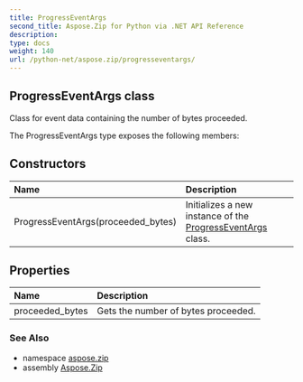 ```yaml
---
title: ProgressEventArgs
second_title: Aspose.Zip for Python via .NET API Reference
description: 
type: docs
weight: 140
url: /python-net/aspose.zip/progresseventargs/
---
```


## ProgressEventArgs class

Class for event data containing the number of bytes proceeded.

The ProgressEventArgs type exposes the following members:
## Constructors
| Name | Description |
| :- | :- |
|ProgressEventArgs(proceeded_bytes)|Initializes a new instance of the [ProgressEventArgs](/zip/python-net/aspose.zip/progresseventargs/) class.|
## Properties
| Name | Description |
| :- | :- |
|proceeded_bytes|Gets the number of bytes proceeded.|

### See Also

* namespace [aspose.zip](/zip/python-net/aspose.zip/)
* assembly [Aspose.Zip](/zip/python-net/)

